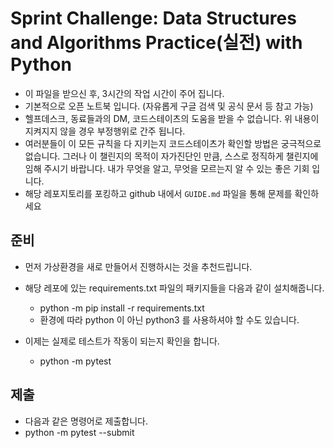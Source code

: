 # Sprint Challenge: Data Structures and Algorithms Practice(실전) with Python

- 이 파일을 받으신 후, 3시간의 작업 시간이 주어 집니다.
- 기본적으로 오픈 노트북 입니다. (자유롭게 구글 검색 및 공식 문서 등 참고 가능)
- 헬프데스크, 동료들과의 DM, 코드스테이츠의 도움을 받을 수 없습니다. 위 내용이 지켜지지 않을 경우 부정행위로 간주 됩니다.
- 여러분들이 이 모든 규칙을 다 지키는지 코드스테이츠가 확인할 방법은 궁극적으로 없습니다. 그러나 이 챌린지의 목적이 자가진단인 만큼, 스스로 정직하게 챌린지에 임해 주시기 바랍니다. 내가 무엇을 알고, 무엇을 모르는지 알 수 있는 좋은 기회 입니다.
- 해당 레포지토리를 포킹하고 github 내에서 `GUIDE.md` 파일을 통해 문제를 확인하세요

## 준비

- 먼저 가상환경을 새로 만들어서 진행하시는 것을 추천드립니다.
- 해당 레포에 있는 requirements.txt 파일의 패키지들을 다음과 같이 설치해줍니다.

  - python -m pip install -r requirements.txt
  - 환경에 따라 python 이 아닌 python3 를 사용하셔야 할 수도 있습니다.

- 이제는 실제로 테스트가 작동이 되는지 확인을 합니다.
  - python -m pytest

## 제출

- 다음과 같은 명령어로 제출합니다.
- python -m pytest --submit

